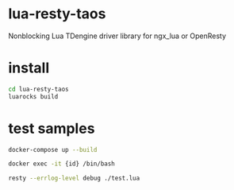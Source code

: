 # lua-resty-taos
Nonblocking Lua TDengine driver library for ngx_lua or OpenResty

# install
```bash
cd lua-resty-taos
luarocks build
```

# test samples
```bash
docker-compose up --build

docker exec -it {id} /bin/bash

resty --errlog-level debug ./test.lua
```